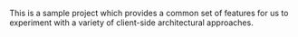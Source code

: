 This is a sample project which provides a common set of features for us to experiment with a variety of client-side architectural approaches.
